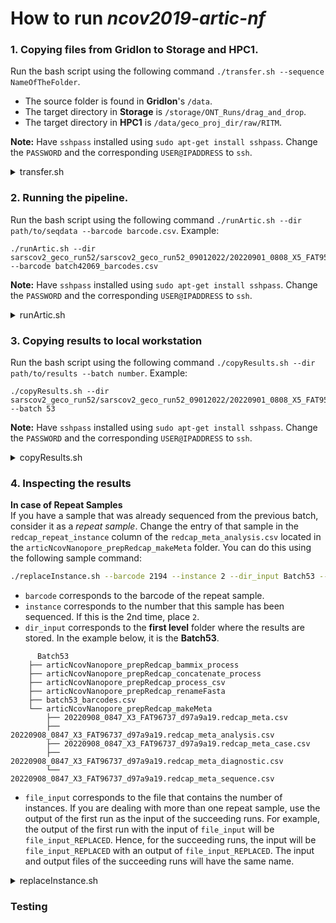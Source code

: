 # How to run *ncov2019-artic-nf*

### 1. Copying files from **GridIon** to **Storage** and **HPC1**.
  Run the bash script using the following command `./transfer.sh --sequence NameOfTheFolder`. </br>
  - The source folder is found in **GridIon**'s `/data`. </br>
  - The target directory in **Storage** is `/storage/ONT_Runs/drag_and_drop`. </br>
  - The target directory in **HPC1** is `/data/geco_proj_dir/raw/RITM`. </br>

**Note:** Have `sshpass` installed using `sudo apt-get install sshpass`. Change the `PASSWORD` and the corresponding `USER@IPADDRESS` to `ssh`. 

  <details>
    <summary>transfer.sh</summary>

  ```bash
#!/bin/bash
# Set some default values:
SEQ=unset

#==================================================================================
# Chunk 1
# The warning and instruction on how to structure the command for correct syntax.
usage()
{
    echo "********************************************************"
    printf "\n"
    echo "P A R A N G      M A Y     M A L I,     L O D I C A K E !!!!"
    printf "\n"
    echo "S T E P   1:      C H I L L.     Y O U  G O T  T H I S.    I  B E L I E V E  I N  Y O U."
    printf "\n"
    echo "Usage: [ -s or --sequence "FolderName" ]"
    echo "Example: ./transfer.sh --sequence sarscov_geco_run42069"
    printf "\n"
    echo "********************************************************"
    exit 2
}
#==================================================================================

#==================================================================================
# Chunk 2
# Parses the arguments entered in the command line
PARSED_ARGUMENTS=$(getopt -a -n 'dataTransfer' -o "s:" --long "sequence:" -- "$@")
VALID_ARGUMENTS=$?
if [ "$VALID_ARGUMENTS" != "0" ]; then
  usage
fi

eval set -- "$PARSED_ARGUMENTS"
while :
do
    case "$1" in
      -s | --sequence ) SEQ="$2" ; shift 2 ;;
      # -- means the end of the arguments; drop this, and break out of the while loop
      --) shift; break ;;
      # If invalid options were passed, then getopt should have reported an error,
      # which we checked as VALID_ARGUMENTS when getopt was called...
      *)
         usage ;;
    esac
done
#==================================================================================

#==================================================================================
# Chunk 3

if [[ $SEQ == unset ]]      # Forces the user to input something
then
    usage
else                        # Copies the file to storage and saving stderr to a file
    sshpass -p gridPASSWORD ssh -T gridUSER@gridIPADDRESS <<EOF
      rsync -aPvz --info=progress2 -e 'sshpass -p storagePASSWORD ssh -p 22' \
      /data/"$SEQ" \
      storageUSER@storageIPADDRESS:/storage/ONT_Runs/drag_and_drop/test_transfer/ 2> /data/err_grid2stor.txt
EOF
    # Copies the stderr to local machine for checking
    sshpass -p gridPASSWORD ssh -T gridUSER@gridIPADDRESS "cat /data/err_grid2stor.txt" > err_grid2stor.txt

    # Saves the stderr in a variable. 0 means there was no error from the copying to storage
    ERROR_grid2stor=$(wc -c err_grid2stor.txt)
  
    if [[ $ERROR_grid2stor != "0 err_grid2stor.txt" ]]
    then          # Warns if there was an error in copying from GridIon to Storage 
        echo "********************************************************"
        printf "\n"
        echo "May ERROR, lods."
        printf "\n"
        echo "Di makita ang source folder sa GridIon."
        printf "\n"
        echo "Check the folder name."
        printf "\n\n"
    else        # Creates symbolic link from Storage to HPC1
      sshpass -p hpc1PASSWORD ssh -p 2222 -T hpcUSER@hpcIPADDRESS <<EOF
        ln -s /data/nfs/storage/ONT_Runs/drag_and_drop/test_transfer/$SEQ \
        /data/geco_proj_dir/raw/RITM/$SEQ 2> /data/geco_proj_dir/raw/RITM/err_stor2hpc1.txt
EOF
      # Copies the stderr of symbolic link creation to local machine for checking
      sshpass -p hpc1PASSWORD ssh -p 2222 -T hpcUSER@hpcIPADDRESS "cat /data/geco_proj_dir/raw/RITM/err_stor2hpc1.txt" > err_stor2hpc1.txt
  
      # Saves the stderr in a variable. 0 means there was no error in the creation of symbolic link.
      ERROR_stor2hpc1=$(wc -c err_stor2hpc1.txt)
  
      if [[ $ERROR_stor2hpc1 != "0 err_stor2hpc1.txt" ]]
      then      # Warns if there is an identical folder in the HPC1 then replaces it with a new one.
        echo "********************************************************"
        echo "ERROR, lods! JOKE! JOKE! JOKE! Bawasan ang coffee consumption. "
        echo "Identical folder is present in HPC1. I'm replacing it with the new one."
        echo "All is good, boss amo. Splendid! Awesome! Congratulations!"
        echo "********************************************************"
        printf "\n\n"
        sshpass -p hpc1PASSWORD ssh -p 2222 -T hpcUSER@hpcIPADDRESS "rm /data/geco_proj_dir/raw/RITM/$SEQ"
        sshpass -p hpc1PASSWORD ssh -p 2222 -T hpcUSER@hpcIPADDRESS <<EOF
        ln -s /data/nfs/storage/ONT_Runs/drag_and_drop/$SEQ \
        /data/geco_proj_dir/raw/RITM/$SEQ
EOF
      else  # If all is good.
        echo "Okay ka, Kokey!"
        echo "Splendid! Awesome! Congratulations!"
      fi
    fi
fi
```

  </details>


### 2. Running the pipeline.
  Run the bash script using the following command `./runArtic.sh --dir path/to/seqdata --barcode barcode.csv`. Example: </br>
```
./runArtic.sh --dir sarscov2_geco_run52/sarscov2_geco_run52_09012022/20220901_0808_X5_FAT95592_ef9365b9 --barcode batch42069_barcodes.csv
```

**Note:** Have `sshpass` installed using `sudo apt-get install sshpass`. Change the `PASSWORD` and the corresponding `USER@IPADDRESS` to `ssh`. 

  <details>
    <summary>runArtic.sh</summary>
  
  
```bash
#!/bin/bash
# Set some default values:
DIR=unset
BAR=unset


#==================================================================================
# Chunk 1
# The warning and instruction on how to structure the command for correct syntax.
usage()
{
  echo "********************************************************"
  printf "\n"
  echo "P A R A N G      M A Y     M A L I,     L O D I C A K E !!!!"
  printf "\n"
  echo "S T E P   1:      C H I L L.     Y O U  G O T  T H I S.    I  B E L I E V E  I N  Y O U."
  printf "\n"
  echo "Usage: [ -d or --dir path/to/seqdata ] [ -b or --barcode barcode.csv ]"
  echo "Example: ./runArtic.sh --dir sarscov2_geco_run52/sarscov2_geco_run52_09012022/20220901_0808_X5_FAT95592_ef9365b9 -barcode batch42069_barcodes.csv"
  printf "\n"
  echo "********************************************************"
  exit 2
}
#==================================================================================

#==================================================================================
# Chunk 2
# Parses the arguments entered in the command line
PARSED_ARGUMENTS=$(getopt -a -n 'runningArticNextflow' -o "d:b:" --long "dir:,barcode:" -- "$@")
VALID_ARGUMENTS=$?
if [ "$VALID_ARGUMENTS" != "0" ]; then
  usage
fi

eval set -- "$PARSED_ARGUMENTS"
while :
do
  case "$1" in
    -d | --dir ) DIR="$2" ; shift 2 ;;
    -b | --barcode ) BAR="$2" ; shift 2 ;;
    # -- means the end of the arguments; drop this, and break out of the while loop
    --) shift; break ;;
    # If invalid options were passed, then getopt should have reported an error,
    # which we checked as VALID_ARGUMENTS when getopt was called...
    *)
       usage ;;
  esac
done
#==================================================================================

#==================================================================================
# Chunk 3

prefix=$(echo $DIR | awk -F "/" '{print $NF}')   # Takes the 3rd or last input as the prefix 


if [[ $DIR != unset && $BAR != unset ]]        # Forces the user to input both parameters
then

  # Copies the barcode file to the HPC1 directory
  sshpass -p PASSWORD scp -P 2222 $BAR USER@IPADDRESS:/data/geco_proj_dir/raw/RITM/$DIR/

  # Saves the sequencing summary file in a variable
  seqsum_file=$(sshpass -p PASSWORD ssh -p 2222 -T USER@IPADDRESS "ls -1 /data/geco_proj_dir/raw/RITM/$DIR/sequencing_summary_*txt")

  # Runs the artic-nf
  sshpass -p PASSWORD ssh -p 2222 -T USER@IPADDRESS <<EOF

    source /data/apps/miniconda3/bin/activate nextflow_conda_sandbox
    cd /apps/ncov2019-artic-nf_automated_two/ncov2019-artic-nf-GECO

    nextflow run /apps/ncov2019-artic-nf_automated_two/ncov2019-artic-nf-GECO \
    -profile conda \
    --nanopolish \
    --prefix $prefix \
    --basecalled_fastq /data/geco_proj_dir/raw/RITM/$DIR/fastq_pass \
    --fast5_pass /data/geco_proj_dir/raw/RITM/$DIR/fast5_pass \
    --sequencing_summary $seqsum_file \
    --outdir /data/geco_proj_dir/analysis/RITM/$DIR"_results" \
    --directory /data/geco_proj_dir/raw/RITM/$DIR \
    --redcap_local_ids /data/geco_proj_dir/raw/RITM/$DIR/$BAR

EOF

else
  usage
fi
```
</details>


### 3. Copying results to local workstation
  Run the bash script using the following command `./copyResults.sh --dir path/to/results --batch number`. Example: </br>
```
./copyResults.sh --dir sarscov2_geco_run52/sarscov2_geco_run52_09012022/20220901_0808_X5_FAT95592_ef9365b9 --batch 53
```

**Note:** Have `sshpass` installed using `sudo apt-get install sshpass`. Change the `PASSWORD` and the corresponding `USER@IPADDRESS` to `ssh`.

  <details>
    <summary>copyResults.sh</summary>
  
  
```bash
#!/bin/bash
# Set some default values:
DIR=unset
BATCH=unset


#==================================================================================
# Chunk 1
# The warning and instruction on how to structure the command for correct syntax.
usage()
{
  echo "********************************************************"
  printf "\n"
  echo "P A R A N G      M A Y     M A L I,     L O D I C A K E !!!!"
  printf "\n"
  echo "S T E P   1:      C H I L L.     Y O U  G O T  T H I S.    I  B E L I E V E  I N  Y O U."
  printf "\n"
  echo "Usage: [ -d or --dir path/to/results ] [ -b or --batch batchNumber ]"
  echo "Example: ./copyResults.sh --dir sarscov2_geco_run52/sarscov2_geco_run52_09012022/20220901_0808_X5_FAT95592_ef9365b9 --batch 52"
  printf "\n"
  echo "********************************************************"
  exit 2
}
#==================================================================================

#==================================================================================
# Chunk 2
# Parses the arguments entered in the command line
PARSED_ARGUMENTS=$(getopt -a -n 'runningArticNextflow' -o "d:b:" --long "dir:,batch:" -- "$@")
VALID_ARGUMENTS=$?
if [ "$VALID_ARGUMENTS" != "0" ]; then
  usage
fi

eval set -- "$PARSED_ARGUMENTS"
while :
do
  case "$1" in
    -d | --dir ) DIR="$2" ; shift 2 ;;
    -s | --batch ) BATCH="$2" ; shift 2 ;;
    # -- means the end of the arguments; drop this, and break out of the while loop
    --) shift; break ;;
    # If invalid options were passed, then getopt should have reported an error,
    # which we checked as VALID_ARGUMENTS when getopt was called...
    *)
       usage ;;
  esac
done
#==================================================================================

#==================================================================================
# Chunk 3


if [[ $DIR != unset && $BATCH != unset ]]         # Forces the user to input both parameters
then
	mkdir -p Batch$BATCH                            # Creates a directory in the local workstation
  
  # Copies the following folders
  sshpass -p PASSWORD scp -r -P 2222 USER@IPADDRESS:/data/geco_proj_dir/analysis/RITM/$DIR"_results"/articNcovNanopore_prepRedcap_renameFasta ./Batch$BATCH
  sshpass -p PASSWORD scp -r -P 2222 USER@IPADDRESS:/data/geco_proj_dir/analysis/RITM/$DIR"_results"/articNcovNanopore_prepRedcap_process_csv ./Batch$BATCH
  sshpass -p PASSWORD scp -r -P 2222 USER@IPADDRESS:/data/geco_proj_dir/analysis/RITM/$DIR"_results"/articNcovNanopore_prepRedcap_makeMeta ./Batch$BATCH
  sshpass -p PASSWORD scp -r -P 2222 USER@IPADDRESS:/data/geco_proj_dir/analysis/RITM/$DIR"_results"/articNcovNanopore_prepRedcap_concatenate_process ./Batch$BATCH
  sshpass -p PASSWORD scp -r -P 2222 USER@IPADDRESS:/data/geco_proj_dir/analysis/RITM/$DIR"_results"/articNcovNanopore_prepRedcap_bammix_process ./Batch$BATCH
else
	usage
fi
```
</details>


### 4. Inspecting the results
**In case of Repeat Samples** </br>
If you have a sample that was already sequenced from the previous batch, consider it as a *repeat sample*. Change the entry of that sample in the `redcap_repeat_instance` column of the `redcap_meta_analysis.csv` located in the `articNcovNanopore_prepRedcap_makeMeta` folder. You can do this using the following sample command: </br>

```bash
./replaceInstance.sh --barcode 2194 --instance 2 --dir_input Batch53 --file_input 20220908_0847_X3_FAT96737_d97a9a19.redcap_meta_analysis
```

- `barcode` corresponds to the barcode of the repeat sample.
- `instance` corresponds to the number that this sample has been sequenced. If this is the 2nd time, place `2`.
- `dir_input` corresponds to the **first level** folder where the results are stored. In the example below, it is the **Batch53**.
```
      Batch53
	├── articNcovNanopore_prepRedcap_bammix_process
	├── articNcovNanopore_prepRedcap_concatenate_process
	├── articNcovNanopore_prepRedcap_process_csv
	├── articNcovNanopore_prepRedcap_renameFasta
	├── batch53_barcodes.csv
	└── articNcovNanopore_prepRedcap_makeMeta
		├── 20220908_0847_X3_FAT96737_d97a9a19.redcap_meta.csv
		├── 20220908_0847_X3_FAT96737_d97a9a19.redcap_meta_analysis.csv
		├── 20220908_0847_X3_FAT96737_d97a9a19.redcap_meta_case.csv
		├── 20220908_0847_X3_FAT96737_d97a9a19.redcap_meta_diagnostic.csv 
		└── 20220908_0847_X3_FAT96737_d97a9a19.redcap_meta_sequence.csv
```
- `file_input` corresponds to the file that contains the number of instances. If you are dealing with more than one repeat sample, use the output of the first run as the input of the succeeding runs. For example, the output of the first run with the input of `file_input` will be `file_input_REPLACED`. Hence, for the succeeding runs, the input will be `file_input_REPLACED` with an output of `file_input_REPLACED`. The input and output files of the succeeding runs will have the same name.


<details>
  <summary>replaceInstance.sh</summary>
  
  
```bash
#!/bin/bash
# Set some default values:
BARCODE=unset
INSTANCE=unset
DIR_INPUT=unset
FILE_INPUT=unset

#==================================================================================
# Chunk 1
# The warning and instruction on how to structure the command for correct syntax.
usage()
{
  echo "********************************************************"
  printf "\n"
  echo "P A R A N G      M A Y     M A L I,     L O D I C A K E !!!!"
  printf "\n"
  echo "S T E P   1:      C H I L L.     Y O U  G O T  T H I S.    I  B E L I E V E  I N  Y O U."
  printf "\n"
  echo "Usage:  [ -b or --barcode barcodeOfTheRepeat ] [ -i or --instance instanceNumber ]"
  echo "        [ -d or --dir_input firstLevelDirectory ] [ -f or --file_input fileContainingTheInstances ]"
  echo "Example: ./replaceInstance.sh --barcode 2194 --instance 2 --dir_input Batch53 --file_input 20220908_0847_X3_FAT96737_d97a9a19.redcap_meta_analysis"
  printf "\n"
  echo "********************************************************"
  exit 2
}
#==================================================================================

#==================================================================================
# Chunk 2
# Parses the arguments entered in the command line
PARSED_ARGUMENTS=$(getopt -a -n 'replacingInstanceNumber' -o "b:i:d:f:" --long "barcode:,instance:,dir_input:,file_input:" -- "$@")
VALID_ARGUMENTS=$?
if [ "$VALID_ARGUMENTS" != "0" ]; then
  usage
fi

eval set -- "$PARSED_ARGUMENTS"
while :
do
  case "$1" in
    -b | --barcode ) BARCODE="$2" ; shift 2 ;;
    -i | --instance ) INSTANCE="$2" ; shift 2 ;;
    -d | --dir_input ) DIR_INPUT="$2" ; shift 2 ;;
    -f | --file_input ) FILE_INPUT="$2" ; shift 2 ;;
    # -- means the end of the arguments; drop this, and break out of the while loop
    --) shift; break ;;
    # If invalid options were passed, then getopt should have reported an error,
    # which we checked as VALID_ARGUMENTS when getopt was called...
    *)
       usage ;;
  esac
done
#==================================================================================

#==================================================================================
# Chunk 3

if [[ $BARCODE != unset && $INSTANCE != unset && $DIR_INPUT != unset && $FILE_INPUT != unset ]]       # Forces the user to input both parameters
then
  sed 's/$BARCODE,analysis,1/$BARCODE,analysis,$INSTANCE/g' $DIR_INPUT/articNcovNanopore_prepRedcap_makeMeta/$FILE_INPUT".csv" > $DIR_INPUT/articNcovNanopore_prepRedcap_makeMeta/$FILE_INPUT"_REPLACED".csv
else
  usage
fi
```
  
</details>
  
  
### Testing
